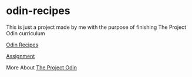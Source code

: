 # odin-recipes

This is just a project made by me with the purpose of finishing The Project Odin curriculum

[Odin Recipes](https://hallimasa.github.io/odin-recipes/)

[Assignment](https://www.theodinproject.com/lessons/foundations-recipes)

More About [The Project Odin](https://www.theodinproject.com/about)